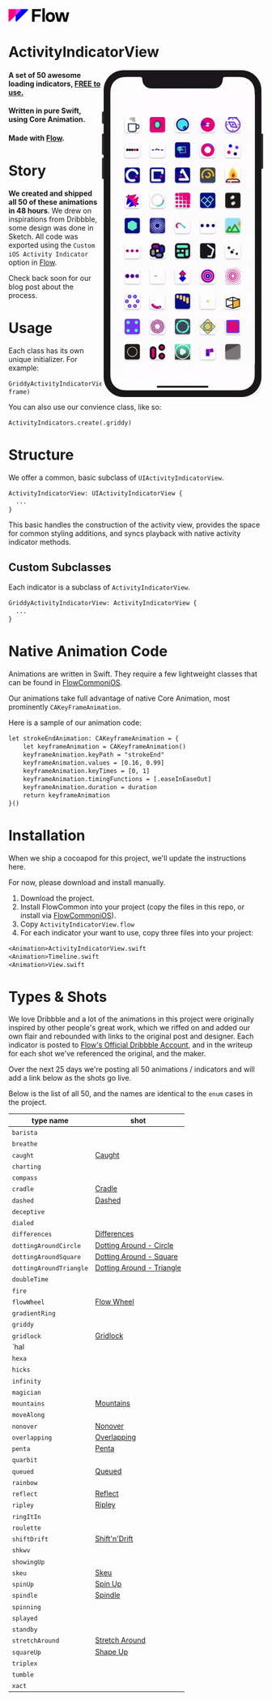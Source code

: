 <img src="https://github.com/createwithflow/ActivityIndicatorView/blob/main/Assets/flow-logo%402x.png" width="120" />

# ActivityIndicatorView
<img align="right" src="https://github.com/createwithflow/ActivityIndicatorView/blob/main/Assets/demo.gif" width="320" />

#### A set of 50 awesome loading indicators, <u>FREE to use.</u><br />
#### Written in pure Swift, using Core Animation.<br />
#### Made with [Flow](https://createwithflow.com/?utm_source=github&utm_medium=activityindicatorview).<br />

# Story
**We created and shipped all 50 of these animations in 48 hours**. We drew on inspirations from Dribbble, some design was done in Sketch. All code was exported using the `Custom iOS Activity Indicator` option in [Flow](https://createwithflow.com/?utm_source=github&utm_medium=activityindicatorview).

Check back soon for our blog post about the process.

# Usage
Each class has its own unique initializer. For example:

```
GriddyActivityIndicatorView(frame: frame)
```

You can also use our convience class, like so:

```
ActivityIndicators.create(.griddy)
```

# Structure
We offer a common, basic subclass of `UIActivityIndicatorView`.

```
ActivityIndicatorView: UIActivityIndicatorView {
  ...
}
```

This basic handles the construction of the activity view, provides the space for common styling additions, and syncs playback with native activity indicator methods.

## Custom Subclasses
Each indicator is a subclass of `ActivityIndicatorView`.

```
GriddyActivityIndicatorView: ActivityIndicatorView {
  ...
}
```

# Native Animation Code
Animations are written in Swift. They require a few lightweight classes that can be found in [FlowCommoniOS](https://github.com/createwithflow/FlowCommoniOS).

Our animations take full advantage of native Core Animation, most prominently `CAKeyFrameAnimation`.

Here is a sample of our animation code:

```
let strokeEndAnimation: CAKeyframeAnimation = {
    let keyframeAnimation = CAKeyframeAnimation()
    keyframeAnimation.keyPath = "strokeEnd"
    keyframeAnimation.values = [0.16, 0.99]
    keyframeAnimation.keyTimes = [0, 1] 
    keyframeAnimation.timingFunctions = [.easeInEaseOut]
    keyframeAnimation.duration = duration
    return keyframeAnimation
}()
```

# Installation
When we ship a cocoapod for this project, we'll update the instructions here.

For now, please download and install manually. 

1. Download the project.
2. Install FlowCommon into your project (copy the files in this repo, or install via [FlowCommoniOS](https://github.com/createwithflow/FlowCommoniOS)).
3. Copy `ActivityIndicatorView.flow`
4. For each indicator your want to use, copy three files into your project:

```
<Animation>ActivityIndicatorView.swift
<Animation>Timeline.swift
<Animation>View.swift
```

# Types & Shots
We love Dribbble and a lot of the animations in this project were originally inspired by other people's great work, which we riffed on and added our own flair and rebounded with links to the original post and designer. Each indicator is posted to [Flow's Official Dribbble Account](https://dribbble.com/createwithflow), and in the writeup for each shot we've referenced the original, and the maker. 

Over the next 25 days we're posting all 50 animations / indicators and will add a link below as the shots go live.

Below is the list of all 50, and the names are identical to the `enum` cases in the project.

| type name | shot |
|---|---|
| `barista` |  |
| `breathe` |  |
| `caught` | [Caught](https://dribbble.com/shots/14442888-Caught) |
| `charting` |  |
| `compass` |  |
| `cradle` | [Cradle](https://dribbble.com/shots/14433554-Cradle) |
| `dashed` | [Dashed](https://dribbble.com/shots/14433633-Dashed) |
| `deceptive` |  |
| `dialed` |  |
| `differences` | [Differences](https://dribbble.com/shots/14442910-Differences) |
| `dottingAroundCircle` | [Dotting Around - Circle](https://dribbble.com/shots/14418568-Dotting-Around-Circle) |
| `dottingAroundSquare` | [Dotting Around - Square](https://dribbble.com/shots/14418857-Dotting-Around-Square) |
| `dottingAroundTriangle` | [Dotting Around - Triangle](https://dribbble.com/shots/14419096-Dotting-Around-Triangle) |
| `doubleTime` |  |
| `fire` |  |
| `flowWheel` | [Flow Wheel](https://dribbble.com/shots/14442597-FlowWheel) |
| `gradientRing` |  |
| `griddy` |  |
| `gridlock` | [Gridlock](https://dribbble.com/shots/14442786-Gridlock) |
| `hal |
| `hexa` |  |
| `hicks` |  |
| `infinity` |  |
| `magician` |  |
| `mountains` | [Mountains](https://dribbble.com/shots/14442693-Mountains) |
| `moveAlong` |  |
| `nonover` | [Nonover](https://dribbble.com/shots/14426280-Nonover) |
| `overlapping` | [Overlapping](https://dribbble.com/shots/14426206-Overlapping) |
| `penta` | [Penta](https://dribbble.com/shots/14442760-Penta) |
| `quarbit` |  |
| `queued` | [Queued](https://dribbble.com/shots/14446172-Queued) |
| `rainbow` |  |
| `reflect` | [Reflect](https://dribbble.com/shots/14442962-Reflect) |
| `ripley` | [Ripley](https://dribbble.com/shots/14442939-Ripley) |
| `ringItIn` |  |
| `roulette` |  |
| `shiftDrift` | [Shift'n'Drift](https://dribbble.com/shots/14442650-Shift-n-Drift) |
| `shkwv` |  |
| `showingUp` |  |
| `skeu` | [Skeu](https://dribbble.com/shots/14446891-Skeu) |
| `spinUp` | [Spin Up](https://dribbble.com/shots/14433455-Spin-Up) |
| `spindle` | [Spindle](https://dribbble.com/shots/14442720-Spindle) |
| `spinning` |  |
| `splayed` |  |
| `standby` |  |
| `stretchAround` | [Stretch Around](https://dribbble.com/shots/14419134-Stretch-Around) |
| `squareUp` | [Shape Up](https://dribbble.com/shots/14433531-Shape-Up) |
| `triplex` |  |
| `tumble` |  |
| `xact` |  |
